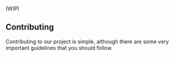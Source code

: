 (WIP)

## Contributing
Contributing to our project is simple, although there are some very important guidelines that you should follow.
